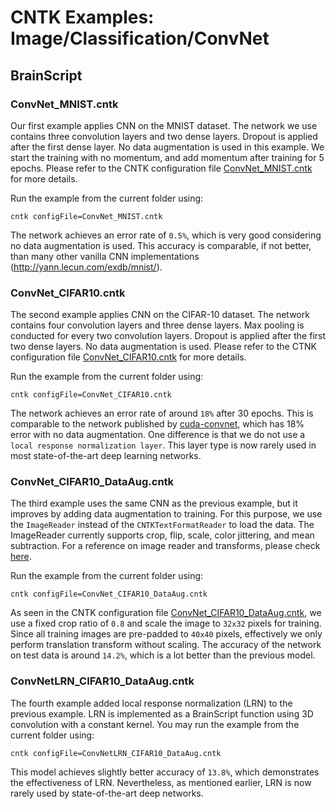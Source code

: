 # CNTK Examples: Image/Classification/ConvNet

## BrainScript

### ConvNet_MNIST.cntk

Our first example applies CNN on the MNIST dataset. The network we use contains three convolution layers and two dense layers. Dropout is applied after the first dense layer. No data augmentation is used in this example. We start the training with no momentum, and add momentum after training for 5 epochs. Please refer to the CNTK configuration file [ConvNet_MNIST.cntk](./ConvNet_MNIST.cntk) for more details.

Run the example from the current folder using:

`cntk configFile=ConvNet_MNIST.cntk`

The network achieves an error rate of `0.5%`, which is very good considering no data augmentation is used. This accuracy is comparable, if not better, than many other vanilla CNN implementations (http://yann.lecun.com/exdb/mnist/).

### ConvNet_CIFAR10.cntk

The second example applies CNN on the CIFAR-10 dataset. The network contains four convolution layers and three dense layers. Max pooling is conducted for every two convolution layers. Dropout is applied after the first two dense layers. No data augmentation is used. Please refer to the CTNK configuration file [ConvNet_CIFAR10.cntk](./ConvNet_CIFAR10.cntk) for more details.

Run the example from the current folder using:

`cntk configFile=ConvNet_CIFAR10.cntk`

The network achieves an error rate of around `18%` after 30 epochs. This is comparable to the network published by [cuda-convnet](https://code.google.com/p/cuda-convnet/), which has 18% error with no data augmentation. One difference is that we do not use a `local response normalization layer`. This layer type is now rarely used in most state-of-the-art deep learning networks.

### ConvNet_CIFAR10_DataAug.cntk

The third example uses the same CNN as the previous example, but it improves by adding data augmentation to training. For this purpose, we use the `ImageReader` instead of the `CNTKTextFormatReader` to load the data. The ImageReader currently supports crop, flip, scale, color jittering, and mean subtraction.
For a reference on image reader and transforms, please check [here](https://docs.microsoft.com/en-us/cognitive-toolkit/BrainScript-Image-Reader).

Run the example from the current folder using:

`cntk configFile=ConvNet_CIFAR10_DataAug.cntk`

As seen in the CNTK configuration file [ConvNet_CIFAR10_DataAug.cntk](./ConvNet_CIFAR10_DataAug.cntk), we use a fixed crop ratio of `0.8` and scale the image to `32x32` pixels for training. Since all training images are pre-padded to `40x40` pixels, effectively we only perform translation transform without scaling. The accuracy of the network on test data is around `14.2%`, which is a lot better than the previous model.

### ConvNetLRN_CIFAR10_DataAug.cntk

The fourth example added local response normalization (LRN) to the previous example. LRN is implemented as a BrainScript function using 3D convolution with a constant kernel. You may run the example from the current folder using:

`cntk configFile=ConvNetLRN_CIFAR10_DataAug.cntk`

This model achieves slightly better accuracy of `13.8%`, which demonstrates the effectiveness of LRN. Nevertheless, as mentioned earlier, LRN is now rarely used by state-of-the-art deep networks.
